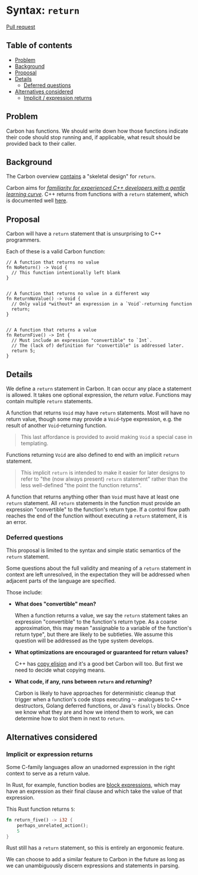 # Syntax: `return`

<!--
Part of the Carbon Language project, under the Apache License v2.0 with LLVM
Exceptions. See /LICENSE for license information.
SPDX-License-Identifier: Apache-2.0 WITH LLVM-exception
-->

[Pull request](https://github.com/carbon-language/carbon-lang/pull/415)

<!-- toc -->

## Table of contents

-   [Problem](#problem)
-   [Background](#background)
-   [Proposal](#proposal)
-   [Details](#details)
    -   [Deferred questions](#deferred-questions)
-   [Alternatives considered](#alternatives-considered)
    -   [Implicit / expression returns](#implicit--expression-returns)

<!-- tocstop -->

## Problem

Carbon has functions. We should write down how those functions indicate their
code should stop running and, if applicable, what result should be provided back
to their caller.

## Background

The Carbon overview
[contains](https://github.com/carbon-language/carbon-lang/blob/trunk/docs/design/README.md#return)
a "skeletal design" for `return`.

Carbon aims for
[_familiarity for experienced C++ developers with a gentle learning curve_](https://github.com/carbon-language/carbon-lang/blob/trunk/docs/project/goals.md#interoperability-with-and-migration-from-existing-c-code).
C++ returns from functions with a `return` statement, which is documented well
[here](https://en.cppreference.com/w/cpp/language/return).

## Proposal

Carbon will have a `return` statement that is unsurprising to C++ programmers.

Each of these is a valid Carbon function:

```
// A function that returns no value
fn NoReturn() -> Void {
  // This function intentionally left blank
}


// A function that returns no value in a different way
fn ReturnNoValue() -> Void {
  // Only valid *without* an expression in a `Void`-returning function
  return;
}


// A function that returns a value
fn ReturnFive() -> Int {
  // Must include an expression "convertible" to `Int`.
  // The (lack of) definition for "convertible" is addressed later.
  return 5;
}
```

## Details

We define a `return` statement in Carbon. It can occur any place a statement is
allowed. It takes one optional expression, the _return value_. Functions may
contain multiple `return` statements.

A function that returns `Void` may have `return` statements. Most will have no
return value, though some may provide a `Void`-type expression, e.g. the result
of another `Void`-returning function.

> This last affordance is provided to avoid making `Void` a special case in
> templating.

Functions returning `Void` are also defined to end with an implicit `return`
statement.

> This implicit `return` is intended to make it easier for later designs to
> refer to "the (now always present) `return` statement" rather than the less
> well-defined "the point the function returns".

A function that returns anything other than `Void` must have at least one
`return` statement. All `return` statements in the function must provide an
expression "convertible" to the function's return type. If a control flow path
reaches the end of the function without executing a `return` statement, it is an
error.

### Deferred questions

This proposal is limited to the syntax and simple static semantics of the
`return` statement.

Some questions about the full validity and meaning of a `return` statement in
context are left unresolved, in the expectation they will be addressed when
adjacent parts of the language are specified.

Those include:

-   **What does "convertible" mean?**

    When a function returns a value, we say the `return` statement takes an
    expression "convertible" to the function's return type. As a coarse
    approximation, this may mean "assignable to a variable of the function's
    return type", but there are likely to be subtleties. We assume this question
    will be addressed as the type system develops.

-   **What optimizations are encouraged or guaranteed for return values?**

    C++ has
    [copy elision](https://en.cppreference.com/w/cpp/language/copy_elision) and
    it's a good bet Carbon will too. But first we need to decide what copying
    means.

-   **What code, if any, runs between `return` and _returning_?**

    Carbon is likely to have approaches for deterministic cleanup that trigger
    when a function's code stops executing -- analogues to C++ destructors,
    Golang deferred functions, or Java's `finally` blocks. Once we know what
    they are and how we intend them to work, we can determine how to slot them
    in next to `return`.

## Alternatives considered

### Implicit or expression returns

Some C-family languages allow an unadorned expression in the right context to
serve as a return value.

In Rust, for example, function bodies are
[block expressions](https://doc.rust-lang.org/reference/expressions/block-expr.html),
which may have an expression as their final clause and which take the value of
that expression.

This Rust function returns `5`:

```rust
fn return_five() -> i32 {
    perhaps_unrelated_action();
    5
}
```

Rust still has a `return` statement, so this is entirely an ergonomic feature.

We can choose to add a similar feature to Carbon in the future as long as we can
unambiguously discern expressions and statements in parsing.
